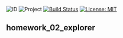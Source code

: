![ID](https://img.shields.io/badge/Кошкина-Ульяна-b657b6.svg) ![Project](https://img.shields.io/badge/Explorer-Stage%20%232-FA8072.svg) [![Build Status](https://travis-ci.org/uIiana99/homework_02_explorer.svg?branch=master)](https://travis-ci.org/uIiana99/homework_02_explorer) [![License: MIT](https://img.shields.io/badge/License-MIT-b657b6.svg)](/LICENSE)

## homework_02_explorer
